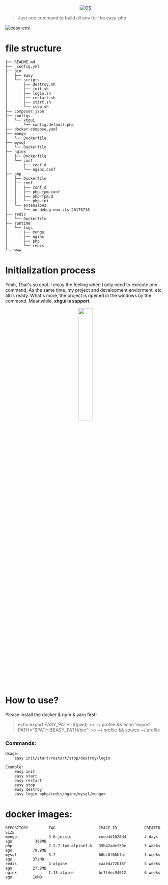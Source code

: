 
<p align="center">
<a href="http://naruto.tigerb.cn/"><img src="https://img.shields.io/badge/os-Linux%26Darwin-blue.svg" alt="OS"></a>
</p>

> Just one command to build all env for the easy-php

[![easy-env](https://asciinema.org/a/219911.svg)](https://asciinema.org/a/219911?autoplay=1)

# file structure

```
├── README.md
├── _config.yml
├── bin
│   ├── easy
│   └── scripts
│       ├── destroy.sh
│       ├── init.sh
│       ├── login.sh
│       ├── restart.sh
│       ├── start.sh
│       └── stop.sh
├── composer.json
├── configs
│   └── xhgui
│       └── config.default.php
├── docker-compose.yaml
├── mongo
│   └── Dockerfile
├── mysql
│   └── Dockerfile
├── nginx
│   ├── Dockerfile
│   └── conf
│       ├── conf.d
│       └── nginx.conf
├── php
│   ├── Dockerfile
│   ├── conf
│   │   ├── conf.d
│   │   ├── php-fpm.conf
│   │   ├── php-fpm.d
│   │   └── php.ini
│   └── extensions
│       └── no-debug-non-zts-20170718
├── redis
│   └── Dockerfile
├── runtime
│   └── logs
│       ├── mongo
│       ├── nginx
│       ├── php
│       └── redis
└── www
```


# Initialization process

Yeah, That's so cool. I enjoy the feeling when I only need to execute one command, As the same time, my project and development enviorment, etc. all is ready. What's more, the project is opened in the windows by the command.
Meanwhile, **xhgui is support**.

<p align="center"><img width="30%" src="http://cdn.tigerb.cn/easy-env.png"></p>

# How to use?

Please install the docker & npm & yarn first!


> echo export EASY_PATH=$(pwd) >> ~/.profile && echo 'export PATH="$PATH:$EASY_PATH/bin"' >> ~/.profile && source ~/.profile


### Commands:

```
Usage:
    easy init/start/restart/stop/destroy/login

Example:
    easy init
    easy start
    easy restart
    easy stop
    easy destroy
    easy login <php/redis/nginx/mysql/mongo>
```

# docker images:

```
REPOSITORY         TAG                   IMAGE ID            CREATED             SIZE
mongo              3.6-jessie            ceee4d1620d4        4 days ago          368MB
php                7.2.7-fpm-alpine3.6   39b42adef50e        3 weeks ago         79.9MB
mysql              5.7                   66bc0f66b7af        3 weeks ago         372MB
redis              4-alpine              caaeda72bf8f        5 weeks ago         27.8MB
nginx              1.15-alpine           bc7fdec94612        6 weeks ago         18MB
```
